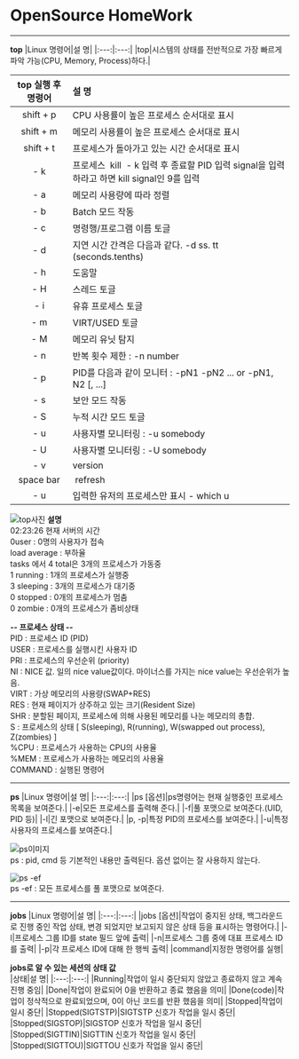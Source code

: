 # OpenSource HomeWork
---
**top**
|Linux 명령어|설 명|
|:---:|:---:|
|top|시스템의 상태를 전반적으로 가장 빠르게 파악 가능(CPU, Memory, Process)하다.|

|top 실행 후 명령어|설 명|
|:---:|:---|
|shift + p|CPU 사용률이 높은 프로세스 순서대로 표시|
|shift + m|메모리 사용률이 높은 프로세스 순서대로 표시|
|shift + t|프로세스가 돌아가고 있는 시간 순서대로 표시|
|- k|프로세스  kill  - k 입력 후 종료할 PID 입력 signal을 입력하라고 하면 kill signal인 9를 입력|
|- a|메모리 사용량에 따라 정렬|
|- b|Batch 모드 작동|
|- c|명령행/프로그램 이름 토글|
|- d|지연 시간 간격은 다음과 같다. -d ss. tt (seconds.tenths)|
|- h|도움말|
|- H|스레드 토글|
|- i|유휴 프로세스 토글|
|- m|VIRT/USED 토글|
|- M|메모리 유닛 탐지|
|- n|반복 횟수 제한 : -n number|
|- p|PID를 다음과 같이 모니터 : -pN1 -pN2 ... or -pN1, N2 [, ...] |
|- s|보안 모드 작동|
|- S|누적 시간 모드 토글|
|- u|사용자별 모니터링 : -u somebody|
|- U|사용자별 모니터링 : -U somebody|
|- v|version|
|space bar| refresh|
|- u|입력한 유저의 프로세스만 표시 - which u|

![top사진](https://user-images.githubusercontent.com/101575152/172018432-4df1b663-622a-422a-8407-0d67b2d1d6c1.PNG)
**설명**  
02:23:26 현재 서버의 시간  
0user : 0명의 사용자가 접속  
load average : 부하율  
tasks 에서 4 total은 3개의 프로세스가 가동중  
1 running : 1개의 프로세스가 실행중  
3 sleeping : 3개의 프로세스가 대기중  
0 stopped : 0개의 프로세스가 멈춤  
0 zombie : 0개의 프로세스가 좀비상태  

**-- 프로세스 상태 --**  
PID : 프로세스 ID (PID)  
USER : 프로세스를 실행시킨 사용자 ID  
PRI : 프로세스의 우선순위 (priority)  
NI : NICE 값. 일의 nice value값이다. 마이너스를 가지는 nice value는 우선순위가 높음.  
VIRT : 가상 메모리의 사용량(SWAP+RES)  
RES : 현재 페이지가 상주하고 있는 크기(Resident Size)  
SHR : 분할된 페이지, 프로세스에 의해 사용된 메모리를 나눈 메모리의 총합.  
S : 프로세스의 상태 [ S(sleeping), R(running), W(swapped out process), Z(zombies) ]  
%CPU : 프로세스가 사용하는 CPU의 사용율  
%MEM : 프로세스가 사용하는 메모리의 사용율  
COMMAND : 실행된 명령어  

---
**ps**
|Linux 명령어|설 명|
|:---:|:---:|
|ps [옵션]|ps명령어는 현재 실행중인 프로세스 목록을 보여준다.|
|-e|모든 프로세스를 출력해 준다.|
|-f|풀 포맷으로 보여준다.(UID, PID 등)|
|-l|긴 포맷으로 보여준다.|
|p, -p|특정 PID의 프로세스를 보여준다.|
|-u|특정 사용자의 프로세스를 보여준다.|

![ps이미지](https://user-images.githubusercontent.com/101575152/172019524-49d2d722-cc2c-47f3-9a28-39ef4750ea05.PNG)  
ps : pid, cmd 등 기본적인 내용만 출력된다. 옵션 없이는 잘 사용하지 않는다.  

![ps -ef](https://user-images.githubusercontent.com/101575152/172019573-833c4640-24cd-45af-8bbc-660c4fdc26e9.PNG)  
ps -ef : 모든 프로세스를 풀 포맷으로 보여준다.  

---
**jobs**
|Linux 명령어|설 명|
|:---:|:---:|
|jobs [옵션]|작업이 중지된 상태, 백그라운드로 진행 중인 작업 상태, 변경 되었지만 보고되지 않은 상태 등을 표시하는 명령어다.|
|-l|프로세스 그룹 ID를 state 필드 앞에 출력|
|-n|프로세스 그룹 중에 대표 프로세스 ID를 출력|
|-p|각 프로세스 ID에 대해 한 행씩 출력|
|command|지정한 명령어를 실행|  

**jobs로 알 수 있는 세션의 상태 값**  
|상태|설 명|
|:---:|:---:|
|Running|작업이 일시 중단되지 않았고 종료하지 않고 계속 진행 중임|
|Done|작업이 완료되어 0을 반환하고 종료 했음을 의미|
|Done(code)|작업이 정삭적으로 완료되었으며, 0이 아닌 코드를 반환 했음을 의미|
|Stopped|작업이 일시 중단|
|Stopped(SIGTSTP)|SIGTSTP 신호가 작업을 일시 중단|
|Stopped(SIGSTOP)|SIGSTOP 신호가 작업을 일시 중단|
|Stopped(SIGTTIN)|SIGTTIN 신호가 작업을 일시 중단|
|Stopped(SIGTTOU)|SIGTTOU 신호가 작업을 일시 중단|

